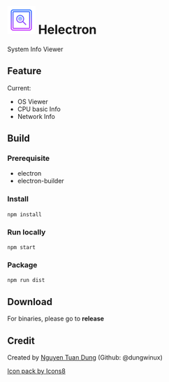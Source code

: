 <img src="./asset/icon/icon.png" width="64" height="64" alt="Helectron"> Helectron
===
System Info Viewer

## Feature

Current:
- OS Viewer
- CPU basic Info
- Network Info

## Build

### Prerequisite
- electron
- electron-builder

### Install
```
npm install
```

### Run locally
```
npm start
```
### Package
```
npm run dist
```

## Download
For binaries, please go to **release**


## Credit
Created by
<a href="mailto:ntddebugger@gmail.com">Nguyen Tuan Dung</a>
<span>(Github: @dungwinux)</span>

<a href="https://icons8.com">Icon pack by Icons8</a>
